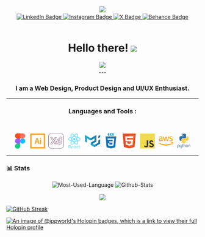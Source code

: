 <div id="header" align="center">
  <img src="https://media.giphy.com/media/eIrFgsuPjwUhYv4acC/giphy.gif" width="100"/>
</div>
<div id="badges" align="center">
  <a href="https://www.linkedin.com/in/indra-paneru-a773b0170/" target="_blank">
    <img src="https://img.shields.io/badge/LinkedIn-blue?style=for-the-badge&logo=linkedin&logoColor=white" alt="LinkedIn Badge"/>
  </a>
  <a href="https://www.instagram.com/indrappaneru/" target="_blank">
    <img src="https://img.shields.io/badge/Instagram-white?style=for-the-badge&logo=instagram&logoColor=red" alt="Instagram Badge"/>
  </a>
  <a href="https://twitter.com/IndraPaneru2" target="_blank">
    <img src="https://img.shields.io/badge/X-black?style=for-the-badge&logo=X&logoColor=white" alt="X Badge"/>
  </a>
  <a href="https://www.behance.net/indrappaneru" target="_blank">
    <img src="https://img.shields.io/badge/behance-white?style=for-the-badge&logo=behance&logoColor=black" alt="Behance Badge"/>
  </a>
 
</div>
<div align="center">
  <img src="https://komarev.com/ghpvc/?username=IPP-World&style=flat-square&color=blue" alt=""/>
</div>
<div align="center">
  <h1>
    Hello there!
  <img src="https://media.giphy.com/media/hvRJCLFzcasrR4ia7z/giphy.gif" width="30px"/>
</h1>
  </div>
  <div align="center">
  <img src="https://media.giphy.com/media/9LQHvkbIzTSLe/giphy.gif"/>
</div>
<div align="center"> --- </div>


<h3 align="center">I am a Web Design, Product Design and UI/UX Enthusiast.</h3>

---

### 
<h3 align="center">Languages and Tools : </h3>
</br>
<div align="center">

  <img src="https://github.com/devicons/devicon/blob/master/icons/figma/figma-original.svg" title="React" alt="React" width="40" height="40"/>&nbsp;
  <img src="https://github.com/devicons/devicon/blob/master/icons/illustrator/illustrator-line.svg" title="React" alt="React" width="40" height="40"/>&nbsp;
  <img src="https://github.com/devicons/devicon/blob/master/icons/xd/xd-line.svg" title="React" alt="React" width="40" height="40"/>&nbsp;
  <img src="https://github.com/devicons/devicon/blob/master/icons/react/react-original-wordmark.svg" title="React" alt="React" width="40" height="40"/>&nbsp;
  <img src="https://github.com/devicons/devicon/blob/master/icons/materialui/materialui-original.svg" title="Material UI" alt="Material UI" width="40" height="40"/>&nbsp;
  <img src="https://github.com/devicons/devicon/blob/master/icons/css3/css3-plain-wordmark.svg"  title="CSS3" alt="CSS" width="40" height="40"/>&nbsp;
  <img src="https://github.com/devicons/devicon/blob/master/icons/html5/html5-original.svg" title="HTML5" alt="HTML" width="40" height="40"/>&nbsp;
  <img src="https://github.com/devicons/devicon/blob/master/icons/javascript/javascript-original.svg" title="JavaScript" alt="JavaScript" width="40" height="40"/>&nbsp;
 <img src="https://github.com/devicons/devicon/blob/master/icons/amazonwebservices/amazonwebservices-plain-wordmark.svg" title="AWS" alt="AWS" width="40" height="40"/>&nbsp;
 <img src="https://github.com/devicons/devicon/blob/master/icons/python/python-original-wordmark.svg" title="AWS" alt="AWS" width="40" height="40"/>&nbsp;
</div>

---
###
### 📊  Stats
<p align="center">
    <img 
        align="center"
        height="150vh"
        alt="Most-Used-Language"
        src="https://github-readme-stats.vercel.app/api/top-langs?username=dikshyant3&show_icons=true&theme=dark&layout=compact"
    />
    <img
        align="center"
        height="150vh"
        alt="Github-Stats"
        src="https://github-readme-stats.vercel.app/api?username=dikshyant3&show_icons=true&theme=dark"
    />
</p>

<p align="center"><img align="center" src="http://github-readme-streak-stats.herokuapp.com?user=dikshyant3&theme=radical&hide_border=true)](https://git.io/streak-stats"/></p>

[![GitHub Streak](http://github-readme-streak-stats.herokuapp.com?user=ipp-world&theme=prussian&card_width=900)](https://git.io/streak-stats)

[![An image of @ippworld's Holopin badges, which is a link to view their full Holopin profile](https://holopin.me/ippworld)](https://holopin.io/@ippworld)
  
 
